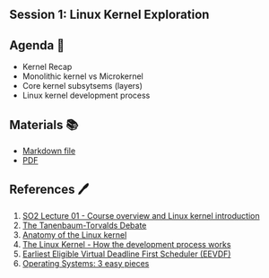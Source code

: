 ## Session 1: Linux Kernel Exploration

## Agenda 🚀

- Kernel Recap
- Monolithic kernel vs Microkernel
- Core kernel subsytsems (layers)
- Linux kernel development process

## Materials 📚

- [Markdown file](Session-1.md)
- [PDF](Session_1.pdf)

## References 🖊️

1. [SO2 Lecture 01 - Course overview and Linux kernel introduction](https://linux-kernel-labs.github.io/refs/heads/master/so2/lec1-intro.html)
2. [The Tanenbaum-Torvalds Debate](https://www.oreilly.com/openbook/opensources/book/appa.html)
3. [Anatomy of the Linux kernel
   ](https://developer.ibm.com/articles/l-linux-kernel/)
4. [The Linux Kernel - How the development process works](https://www.kernel.org/doc/html/v4.16/process/2.Process.html#the-big-picture)
5. [Earliest Eligible Virtual Deadline First Scheduler (EEVDF)](https://docs.kernel.org/scheduler/sched-eevdf.html)
6. [Operating Systems: 3 easy pieces](https://pages.cs.wisc.edu/~remzi/OSTEP/)
